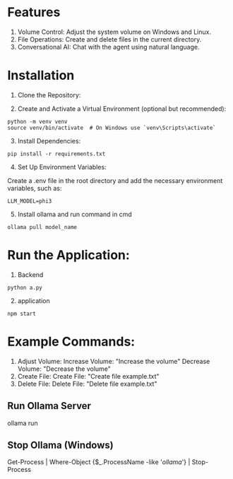 # Features
1. Volume Control: Adjust the system volume on Windows and Linux.
2. File Operations: Create and delete files in the current directory.
3. Conversational AI: Chat with the agent using natural language.
# Installation
1. Clone the Repository:

2. Create and Activate a Virtual Environment (optional but recommended):

```
python -m venv venv
source venv/bin/activate  # On Windows use `venv\Scripts\activate`
```
3. Install Dependencies:

```
pip install -r requirements.txt
```
4. Set Up Environment Variables:

Create a .env file in the root directory and add the necessary environment variables, such as:

```
LLM_MODEL=phi3
```
5. Install ollama and run command in cmd
```
ollama pull model_name
```
# Run the Application:
1. Backend
```
python a.py
```
2. application
```
npm start
```

# Example Commands:

1. Adjust Volume:
Increase Volume: "Increase the volume"
Decrease Volume: "Decrease the volume"
2. Create File:
Create File: "Create file example.txt"
3. Delete File:
Delete File: "Delete file example.txt"


## Run Ollama Server 
ollama run <model>

## Stop Ollama (Windows)

 Get-Process | Where-Object {$_.ProcessName -like '*ollama*'} | Stop-Process
    
